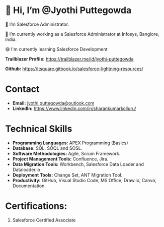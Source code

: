 # 👋 Hi, I’m @Jyothi Puttegowda

👀 I’m Salesforce Administrator.

🌱 I’m currently working as a Salesforce Administrator at Infosys, Banglore, India.

😄 I'm currently learning Salesforce Development

**Trailblazer Profile:** https://trailblazer.me/id/jyothi-puttegowda

**Github:** https://ltsquare.gitbook.io/salesforce-lightning-resources/

# Contact
- **Email:** jyothi.puttegowda@outlook.com
- **LinkedIn:** https://www.linkedin.com/in/sharankumarkolluru/

# Technical Skills
- **Programming Languages:** APEX Programming (Basics)
- **Database:** SQL, SOQL and SOSL.
- **Software Methodologies:** Agile, Scrum Framework.
- **Project Management Tools:** Confluence, Jira.
- **Data Migration Tools:** Workbench, Salesforce Data Loader and Dataloader.io
- **Deployment Tools:** Change Set, ANT Migration Tool.
- **Productivity:** GitHub, Visual Studio Code, MS Office, Draw.io, Canva, Documentation.

# Certifications:
1. Salesforce Certified Associate
